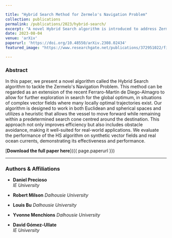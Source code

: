 ```yaml
---

title: "Hybrid Search Method for Zermelo's Navigation Problem"
collection: publications
permalink: /publications/2023/hybrid-search/
excerpt: "A novel Hybrid Search algorithm is introduced to address Zermelo's Navigation Problem, demonstrating improved efficiency and real-world applicability."
date: 2023-08-04
venue: 'arXiv'
paperurl: 'https://doi.org/10.48550/arXiv.2308.02434'
featured_image: "https://www.researchgate.net/publications/372951022/figure/fig5/AS:11431281179701630@1691378177201/Results-on-the-real-vector-fields-sailing-at-3-m-s_Q320.jpg"

---
```


### Abstract

In this paper, we present a novel algorithm called the Hybrid Search algorithm to tackle the Zermelo's Navigation Problem. This method can be regarded as an extension of the recent Ferraro-Martín de Diego-Almagro to allow for further exploration in search for the global optimum, in situations of complex vector fields where many locally optimal trajectories exist. Our algorithm is designed to work in both Euclidean and spherical spaces and utilizes a heuristic that allows the vessel to move forward while remaining within a predetermined search cone centred around the destination. This approach not only improves efficiency but also includes obstacle avoidance, making it well-suited for real-world applications. We evaluate the performance of the HS algorithm on synthetic vector fields and real ocean currents, demonstrating its effectiveness and performance.

[**Download the full paper here**]({{ page.paperurl }})

---

### Authors & Affiliations

- **Daniel Precioso**  
  _IE University_

- **Robert Milson**
  _Dalhousie University_

- **Louis Bu**
  _Dalhousie University_

- **Yvonne Menchions**
  _Dalhousie University_

- **David Gómez-Ullate**  
  _IE University_
